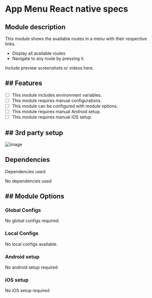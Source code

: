 # App Menu React native specs

## Module description

This module shows the available routes in a menu with their respective links.

- Display all available routes
- Navigate to any route by pressing it.

Include preview screenshots or videos here.

## ## Features

 - [ ] This module includes environment variables.
 - [ ] This module requires manual configurations.
 - [ ] This module can be configured with module options.
 - [ ] This module requires manual Android setup.
 - [ ] This module requires manual iOS setup.

## ## 3rd party setup

![image](https://github.com/saad-abid-crowdbotics/modules/assets/76822297/32264a06-6cfe-4d2f-8982-482f2e260d84)

## Dependencies

Dependencies used:

No dependencies used

## ## Module Options

### Global Configs

No global configs required.

### Local Configs

No local configs available.

### Android setup

No android setup required
### iOS setup

No iOS setup required
